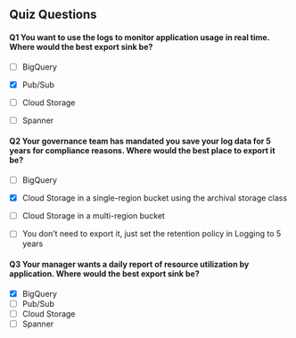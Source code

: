## Quiz Questions

#### Q1 You want to use the logs to monitor application usage in real time. Where would the best export sink be?

- [ ] BigQuery
- [x] Pub/Sub
- [ ] Cloud Storage
- [ ] Spanner


#### Q2 Your governance team has mandated you save your log data for 5 years for compliance reasons. Where would the best place to export it be?

- [ ] BigQuery
- [x] Cloud Storage in a single-region bucket using the archival storage class
- [ ] Cloud Storage in a multi-region bucket
- [ ] You don’t need to export it, just set the retention policy in Logging to 5 years


#### Q3 Your manager wants a daily report of resource utilization by application. Where would the best export sink be?

- [x] BigQuery
- [ ] Pub/Sub
- [ ] Cloud Storage
- [ ] Spanner
